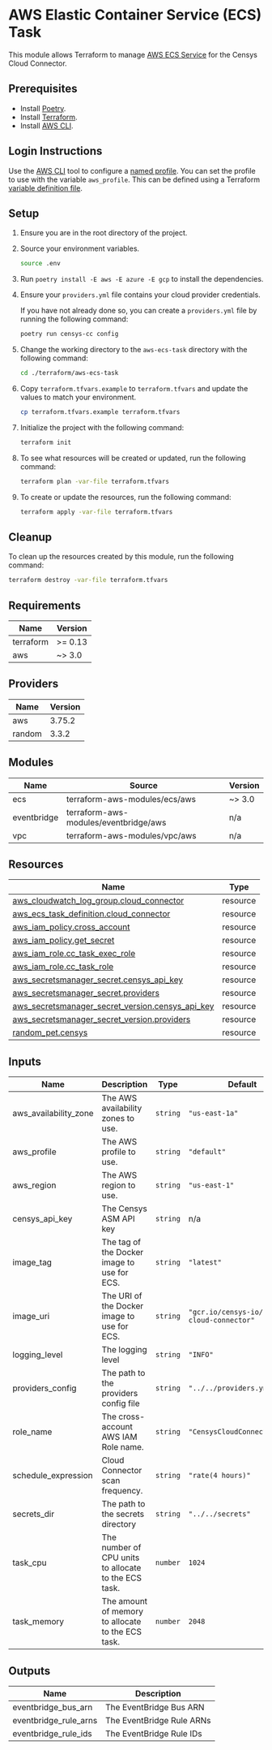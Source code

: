 # AWS Elastic Container Service (ECS) Task

This module allows Terraform to manage
[AWS ECS Service](https://aws.amazon.com/ecs/) for the Censys Cloud Connector.

## Prerequisites

- Install [Poetry](https://python-poetry.org/docs/).
- Install [Terraform](https://www.terraform.io/downloads).
- Install [AWS CLI](https://aws.amazon.com/cli/).

## Login Instructions

Use the [AWS CLI][aws-cli] tool to configure a
[named profile][aws-cli-named-profile]. You can set the profile to use with the
variable `aws_profile`. This can be defined using a Terraform
[variable definition file][terraform-var-def-file].

## Setup

1. Ensure you are in the root directory of the project.
2. Source your environment variables.

   ```sh
   source .env
   ```

3. Run `poetry install -E aws -E azure -E gcp` to install the dependencies.
4. Ensure your `providers.yml` file contains your cloud provider credentials.

   If you have not already done so, you can create a `providers.yml` file by
   running the following command:

   ```sh
   poetry run censys-cc config
   ```

5. Change the working directory to the `aws-ecs-task` directory
   with the following command:

    ```sh
    cd ./terraform/aws-ecs-task
    ```

6. Copy `terraform.tfvars.example` to `terraform.tfvars` and update the values
   to match your environment.

   ```sh
   cp terraform.tfvars.example terraform.tfvars
   ```

7. Initialize the project with the following command:

   ```sh
   terraform init
   ```

8. To see what resources will be created or updated, run the following command:

   ```sh
   terraform plan -var-file terraform.tfvars
   ```

9. To create or update the resources, run the following command:

   ```sh
   terraform apply -var-file terraform.tfvars
   ```

## Cleanup

To clean up the resources created by this module, run the following command:

```sh
terraform destroy -var-file terraform.tfvars
```

<!-- markdownlint-disable -->
<!-- BEGIN_TF_DOCS -->
## Requirements

| Name | Version |
|------|---------|
| terraform | >= 0.13 |
| aws | ~> 3.0 |

## Providers

| Name | Version |
|------|---------|
| aws | 3.75.2 |
| random | 3.3.2 |

## Modules

| Name | Source | Version |
|------|--------|---------|
| ecs | terraform-aws-modules/ecs/aws | ~> 3.0 |
| eventbridge | terraform-aws-modules/eventbridge/aws | n/a |
| vpc | terraform-aws-modules/vpc/aws | n/a |

## Resources

| Name | Type |
|------|------|
| [aws_cloudwatch_log_group.cloud_connector](https://registry.terraform.io/providers/hashicorp/aws/latest/docs/resources/cloudwatch_log_group) | resource |
| [aws_ecs_task_definition.cloud_connector](https://registry.terraform.io/providers/hashicorp/aws/latest/docs/resources/ecs_task_definition) | resource |
| [aws_iam_policy.cross_account](https://registry.terraform.io/providers/hashicorp/aws/latest/docs/resources/iam_policy) | resource |
| [aws_iam_policy.get_secret](https://registry.terraform.io/providers/hashicorp/aws/latest/docs/resources/iam_policy) | resource |
| [aws_iam_role.cc_task_exec_role](https://registry.terraform.io/providers/hashicorp/aws/latest/docs/resources/iam_role) | resource |
| [aws_iam_role.cc_task_role](https://registry.terraform.io/providers/hashicorp/aws/latest/docs/resources/iam_role) | resource |
| [aws_secretsmanager_secret.censys_api_key](https://registry.terraform.io/providers/hashicorp/aws/latest/docs/resources/secretsmanager_secret) | resource |
| [aws_secretsmanager_secret.providers](https://registry.terraform.io/providers/hashicorp/aws/latest/docs/resources/secretsmanager_secret) | resource |
| [aws_secretsmanager_secret_version.censys_api_key](https://registry.terraform.io/providers/hashicorp/aws/latest/docs/resources/secretsmanager_secret_version) | resource |
| [aws_secretsmanager_secret_version.providers](https://registry.terraform.io/providers/hashicorp/aws/latest/docs/resources/secretsmanager_secret_version) | resource |
| [random_pet.censys](https://registry.terraform.io/providers/hashicorp/random/latest/docs/resources/pet) | resource |

## Inputs

| Name | Description | Type | Default | Required |
|------|-------------|------|---------|:--------:|
| aws\_availability\_zone | The AWS availability zones to use. | `string` | `"us-east-1a"` | no |
| aws\_profile | The AWS profile to use. | `string` | `"default"` | no |
| aws\_region | The AWS region to use. | `string` | `"us-east-1"` | no |
| censys\_api\_key | The Censys ASM API key | `string` | n/a | yes |
| image\_tag | The tag of the Docker image to use for ECS. | `string` | `"latest"` | no |
| image\_uri | The URI of the Docker image to use for ECS. | `string` | `"gcr.io/censys-io/censys-cloud-connector"` | no |
| logging\_level | The logging level | `string` | `"INFO"` | no |
| providers\_config | The path to the providers config file | `string` | `"../../providers.yml"` | no |
| role\_name | The cross-account AWS IAM Role name. | `string` | `"CensysCloudConnectorRole"` | no |
| schedule\_expression | Cloud Connector scan frequency. | `string` | `"rate(4 hours)"` | no |
| secrets\_dir | The path to the secrets directory | `string` | `"../../secrets"` | no |
| task\_cpu | The number of CPU units to allocate to the ECS task. | `number` | `1024` | no |
| task\_memory | The amount of memory to allocate to the ECS task. | `number` | `2048` | no |

## Outputs

| Name | Description |
|------|-------------|
| eventbridge\_bus\_arn | The EventBridge Bus ARN |
| eventbridge\_rule\_arns | The EventBridge Rule ARNs |
| eventbridge\_rule\_ids | The EventBridge Rule IDs |
<!-- END_TF_DOCS -->
<!-- markdownlint-enable -->

<!-- References -->
[aws-cli]: https://docs.aws.amazon.com/cli/latest/userguide/cli-chap-welcome.html
[aws-cli-named-profile]: https://docs.aws.amazon.com/cli/latest/userguide/cli-configure-profiles.html
[terraform-var-def-file]: https://www.terraform.io/language/values/variables#variable-definitions-tfvars-files
